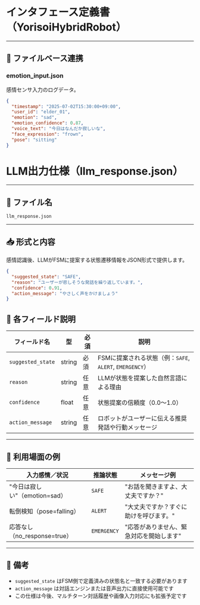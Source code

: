 # インタフェース定義書（YorisoiHybridRobot）

---

## 📁 ファイルベース連携

### emotion_input.json

感情センサ入力のログデータ。

```json
{
  "timestamp": "2025-07-02T15:30:00+09:00",
  "user_id": "elder_01",
  "emotion": "sad",
  "emotion_confidence": 0.87,
  "voice_text": "今日はなんだか寂しいな",
  "face_expression": "frown",
  "pose": "sitting"
}
```
# LLM出力仕様（llm_response.json）

---

## 📄 ファイル名

`llm_response.json`

---

## 📥 形式と内容

感情認識後、LLMがFSMに提案する状態遷移情報をJSON形式で提供します。

```json
{
  "suggested_state": "SAFE",
  "reason": "ユーザーが悲しそうな発話を繰り返しています。",
  "confidence": 0.91,
  "action_message": "やさしく声をかけましょう"
}
```

## 📝 各フィールド説明

| フィールド名       | 型      | 必須 | 説明                                                   |
|--------------------|---------|------|--------------------------------------------------------|
| `suggested_state`  | string  | 必須 | FSMに提案される状態（例：`SAFE`, `ALERT`, `EMERGENCY`）|
| `reason`           | string  | 任意 | LLMが状態を提案した自然言語による理由                  |
| `confidence`       | float   | 任意 | 状態提案の信頼度（0.0〜1.0）                           |
| `action_message`   | string  | 任意 | ロボットがユーザーに伝える推奨発話や行動メッセージ     |

---

## 🧪 利用場面の例

| 入力感情／状況               | 推論状態       | メッセージ例                             |
|------------------------------|----------------|------------------------------------------|
| "今日は寂しい"（emotion=sad）| `SAFE`         | "お話を聞きますよ、大丈夫ですか？"       |
| 転倒検知（pose=falling）     | `ALERT`        | "大丈夫ですか？すぐに助けを呼びます。"   |
| 応答なし（no_response=true） | `EMERGENCY`    | "応答がありません、緊急対応を開始します" |

---

## 📎 備考

- `suggested_state` はFSM側で定義済みの状態名と一致する必要があります  
- `action_message` は対話エンジンまたは音声出力に直接使用可能です  
- この仕様は今後、マルチターン対話履歴や画像入力対応にも拡張予定です
  
